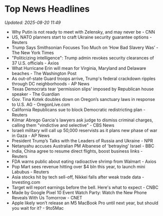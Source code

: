 # Top News Headlines

_Updated: 2025-08-20 11:49_

- Why Putin is not ready to meet with Zelensky, and may never be - CNN
- US, NATO planners start to craft Ukraine security guarantee options - Reuters
- Trump Says Smithsonian Focuses Too Much on ‘How Bad Slavery Was’ - The New York Times
- "Politicizing intelligence": Trump admin revokes security clearances of 37 U.S. officials - Axios
- What Hurricane Erin will mean for Virginia, Maryland and Delaware beaches - The Washington Post
- As out-of-state Guard troops arrive, Trump's federal crackdown ripples through DC neighborhoods - AP News
- Texas Democrats tear ‘permission slips’ imposed by Republican house speaker - The Guardian
- Gov. Tina Kotek doubles down on Oregon’s sanctuary laws in response to U.S. AG - OregonLive.com
- California Republicans sue to block Democratic redistricting plan - Reuters
- Kilmar Abrego Garcia's lawyers ask judge to dismiss criminal charges, calling them "vindictive and selective" - CBS News
- Israeli military will call up 50,000 reservists as it plans new phase of war in Gaza - AP News
- President Trump’s Talks with the Leaders of Russia and Ukraine - NPR
- Netanyahu accuses Australian PM Albanese of 'betraying' Israel - BBC
- India, China agree to resume direct flights, boost business links - Reuters
- FDA warns public about eating radioactive shrimp from Walmart - Axios
- Pop Mart sees revenue hitting over $4 bln this year, to launch mini Labubus - Reuters
- Asia stocks hit by tech sell-off, Nikkei falls after weak trade data - Investing.com
- Target will report earnings before the bell. Here's what to expect - CNBC
- Made by Google Pixel 10 Event Watch Party: Watch the New Phone Reveals With Us Tomorrow - CNET
- Apple likely won’t release an M5 MacBook Pro until next year, but should you wait for it? - 9to5Mac